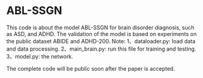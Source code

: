 # ABL-SSGN
This code is about the model ABL-SSGN for brain disorder diagnosis, such as ASD, and ADHD. The validation of the model is based on experiments on the public dataset ABIDE and ADHD-200.
Note:
1、dataloader.py: load data and data processing.
2、main_brain.py: run this file for training and testing.
3、model.py: the network.

The complete code will be public soon after the paper is accepted.
